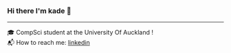 ### Hi there I'm kade 👋

---
🎓 CompSci student at the University Of Auckland !
<br>
📬 How to reach me: [linkedin](www.linkedin.com/in/kade-merchant/)
